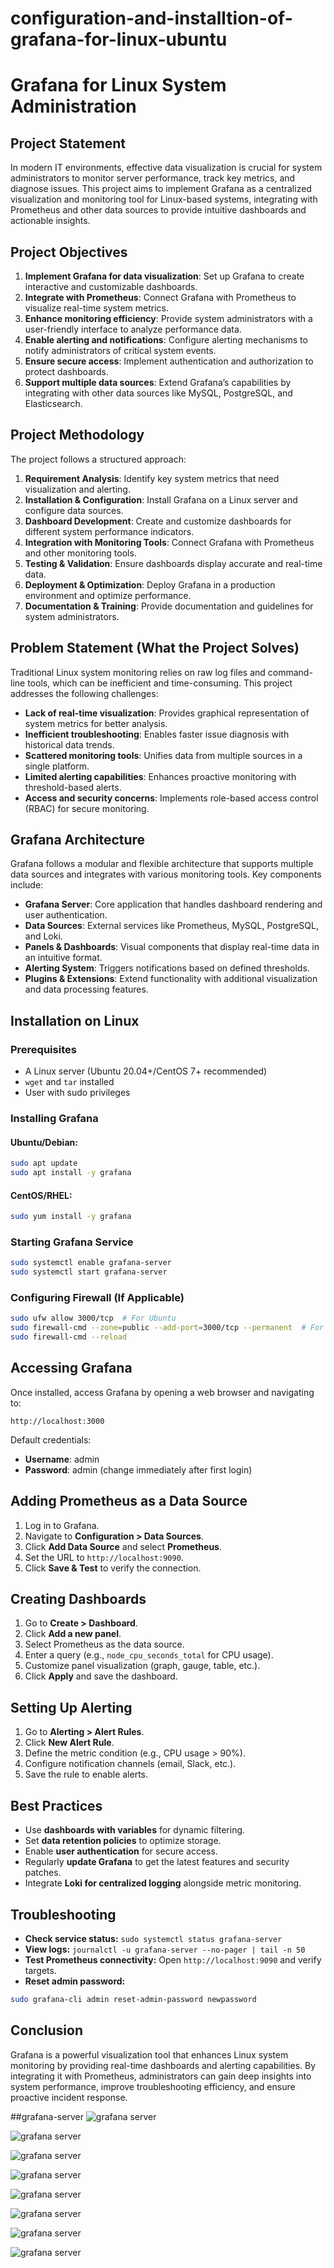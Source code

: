 # configuration-and-installtion-of-grafana-for-linux-ubuntu


# Grafana for Linux System Administration

## Project Statement
In modern IT environments, effective data visualization is crucial for system administrators to monitor server performance, track key metrics, and diagnose issues. This project aims to implement Grafana as a centralized visualization and monitoring tool for Linux-based systems, integrating with Prometheus and other data sources to provide intuitive dashboards and actionable insights.

## Project Objectives
1. **Implement Grafana for data visualization**: Set up Grafana to create interactive and customizable dashboards.
2. **Integrate with Prometheus**: Connect Grafana with Prometheus to visualize real-time system metrics.
3. **Enhance monitoring efficiency**: Provide system administrators with a user-friendly interface to analyze performance data.
4. **Enable alerting and notifications**: Configure alerting mechanisms to notify administrators of critical system events.
5. **Ensure secure access**: Implement authentication and authorization to protect dashboards.
6. **Support multiple data sources**: Extend Grafana’s capabilities by integrating with other data sources like MySQL, PostgreSQL, and Elasticsearch.

## Project Methodology
The project follows a structured approach:
1. **Requirement Analysis**: Identify key system metrics that need visualization and alerting.
2. **Installation & Configuration**: Install Grafana on a Linux server and configure data sources.
3. **Dashboard Development**: Create and customize dashboards for different system performance indicators.
4. **Integration with Monitoring Tools**: Connect Grafana with Prometheus and other monitoring tools.
5. **Testing & Validation**: Ensure dashboards display accurate and real-time data.
6. **Deployment & Optimization**: Deploy Grafana in a production environment and optimize performance.
7. **Documentation & Training**: Provide documentation and guidelines for system administrators.

## Problem Statement (What the Project Solves)
Traditional Linux system monitoring relies on raw log files and command-line tools, which can be inefficient and time-consuming. This project addresses the following challenges:
- **Lack of real-time visualization**: Provides graphical representation of system metrics for better analysis.
- **Inefficient troubleshooting**: Enables faster issue diagnosis with historical data trends.
- **Scattered monitoring tools**: Unifies data from multiple sources in a single platform.
- **Limited alerting capabilities**: Enhances proactive monitoring with threshold-based alerts.
- **Access and security concerns**: Implements role-based access control (RBAC) for secure monitoring.

## Grafana Architecture
Grafana follows a modular and flexible architecture that supports multiple data sources and integrates with various monitoring tools. Key components include:
- **Grafana Server**: Core application that handles dashboard rendering and user authentication.
- **Data Sources**: External services like Prometheus, MySQL, PostgreSQL, and Loki.
- **Panels & Dashboards**: Visual components that display real-time data in an intuitive format.
- **Alerting System**: Triggers notifications based on defined thresholds.
- **Plugins & Extensions**: Extend functionality with additional visualization and data processing features.

## Installation on Linux
### Prerequisites
- A Linux server (Ubuntu 20.04+/CentOS 7+ recommended)
- `wget` and `tar` installed
- User with sudo privileges

### Installing Grafana
#### Ubuntu/Debian:
```bash
sudo apt update
sudo apt install -y grafana
```
#### CentOS/RHEL:
```bash
sudo yum install -y grafana
```

### Starting Grafana Service
```bash
sudo systemctl enable grafana-server
sudo systemctl start grafana-server
```

### Configuring Firewall (If Applicable)
```bash
sudo ufw allow 3000/tcp  # For Ubuntu
sudo firewall-cmd --zone=public --add-port=3000/tcp --permanent  # For CentOS
sudo firewall-cmd --reload
```

## Accessing Grafana
Once installed, access Grafana by opening a web browser and navigating to:
```
http://localhost:3000
```
Default credentials:
- **Username**: admin
- **Password**: admin (change immediately after first login)

## Adding Prometheus as a Data Source
1. Log in to Grafana.
2. Navigate to **Configuration > Data Sources**.
3. Click **Add Data Source** and select **Prometheus**.
4. Set the URL to `http://localhost:9090`.
5. Click **Save & Test** to verify the connection.

## Creating Dashboards
1. Go to **Create > Dashboard**.
2. Click **Add a new panel**.
3. Select Prometheus as the data source.
4. Enter a query (e.g., `node_cpu_seconds_total` for CPU usage).
5. Customize panel visualization (graph, gauge, table, etc.).
6. Click **Apply** and save the dashboard.

## Setting Up Alerting
1. Go to **Alerting > Alert Rules**.
2. Click **New Alert Rule**.
3. Define the metric condition (e.g., CPU usage > 90%).
4. Configure notification channels (email, Slack, etc.).
5. Save the rule to enable alerts.

## Best Practices
- Use **dashboards with variables** for dynamic filtering.
- Set **data retention policies** to optimize storage.
- Enable **user authentication** for secure access.
- Regularly **update Grafana** to get the latest features and security patches.
- Integrate **Loki for centralized logging** alongside metric monitoring.

## Troubleshooting
- **Check service status:** `sudo systemctl status grafana-server`
- **View logs:** `journalctl -u grafana-server --no-pager | tail -n 50`
- **Test Prometheus connectivity:** Open `http://localhost:9090` and verify targets.
- **Reset admin password:**
```bash
sudo grafana-cli admin reset-admin-password newpassword
```

## Conclusion
Grafana is a powerful visualization tool that enhances Linux system monitoring by providing real-time dashboards and alerting capabilities. By integrating it with Prometheus, administrators can gain deep insights into system performance, improve troubleshooting efficiency, and ensure proactive incident response.

##grafana-server
![grafana server](https://github.com/rukevweubio/configuration-and-installtion-of-grafana-for-linux-ubuntu/blob/main/Screenshot%20(489).png)

![grafana server](https://github.com/rukevweubio/configuration-and-installtion-of-grafana-for-linux-ubuntu/blob/main/Screenshot%20(490).png)

![grafana server](https://github.com/rukevweubio/configuration-and-installtion-of-grafana-for-linux-ubuntu/blob/main/Screenshot%20(491).png)

![grafana server](https://github.com/rukevweubio/configuration-and-installtion-of-grafana-for-linux-ubuntu/blob/main/Screenshot%20(492).png)

![grafana server](https://github.com/rukevweubio/configuration-and-installtion-of-grafana-for-linux-ubuntu/blob/main/Screenshot%20(483).png)

![grafana server](https://github.com/rukevweubio/configuration-and-installtion-of-grafana-for-linux-ubuntu/blob/main/Screenshot%20(493).png)


![grafana server](https://github.com/rukevweubio/configuration-and-installtion-of-grafana-for-linux-ubuntu/blob/main/Screenshot%20(496).png)



![grafana server](https://github.com/rukevweubio/configuration-and-installtion-of-grafana-for-linux-ubuntu/blob/main/Screenshot%20(498).png)
